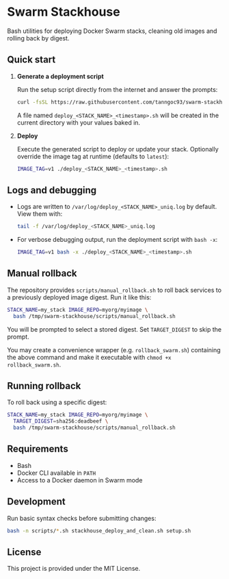 # Swarm Stackhouse

Bash utilities for deploying Docker Swarm stacks, cleaning old images and
rolling back by digest.

## Quick start

1. **Generate a deployment script**

   Run the setup script directly from the internet and answer the prompts:

   ```bash
   curl -fsSL https://raw.githubusercontent.com/tanngoc93/swarm-stackhouse/main/setup.sh | bash
   ```

   A file named `deploy_<STACK_NAME>_<timestamp>.sh` will be created in the
   current directory with your values baked in.

2. **Deploy**

   Execute the generated script to deploy or update your stack. Optionally
   override the image tag at runtime (defaults to `latest`):

   ```bash
   IMAGE_TAG=v1 ./deploy_<STACK_NAME>_<timestamp>.sh
   ```

## Logs and debugging

* Logs are written to `/var/log/deploy_<STACK_NAME>_uniq.log` by default.
  View them with:

  ```bash
  tail -f /var/log/deploy_<STACK_NAME>_uniq.log
  ```

* For verbose debugging output, run the deployment script with `bash -x`:

  ```bash
  IMAGE_TAG=v1 bash -x ./deploy_<STACK_NAME>_<timestamp>.sh
  ```

## Manual rollback

The repository provides `scripts/manual_rollback.sh` to roll back services to a
previously deployed image digest. Run it like this:

```bash
STACK_NAME=my_stack IMAGE_REPO=myorg/myimage \
  bash /tmp/swarm-stackhouse/scripts/manual_rollback.sh
```

You will be prompted to select a stored digest. Set `TARGET_DIGEST` to skip the
prompt.

You may create a convenience wrapper (e.g. `rollback_swarm.sh`) containing the
above command and make it executable with `chmod +x rollback_swarm.sh`.

## Running rollback

To roll back using a specific digest:

```bash
STACK_NAME=my_stack IMAGE_REPO=myorg/myimage \
  TARGET_DIGEST=sha256:deadbeef \
  bash /tmp/swarm-stackhouse/scripts/manual_rollback.sh
```

## Requirements

- Bash
- Docker CLI available in `PATH`
- Access to a Docker daemon in Swarm mode

## Development

Run basic syntax checks before submitting changes:

```bash
bash -n scripts/*.sh stackhouse_deploy_and_clean.sh setup.sh
```

## License

This project is provided under the MIT License.

